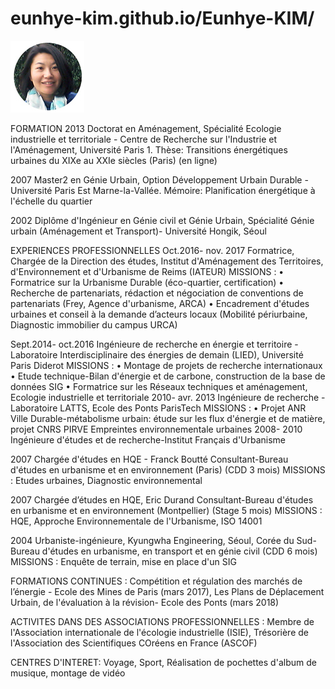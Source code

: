 # eunhye-kim.github.io/Eunhye-KIM/
![](images/photo.jpg)


FORMATION
2013	Doctorat en Aménagement, Spécialité Ecologie industrielle et territoriale - Centre de Recherche sur l'Industrie et l'Aménagement, Université Paris 1. Thèse: Transitions énergétiques urbaines du XIXe au XXIe siècles (Paris) (en ligne)

2007
Master2 en Génie Urbain, Option Développement Urbain Durable - Université Paris Est Marne-la-Vallée. Mémoire: Planification énergétique à l'échelle du quartier

2002	Diplôme d'Ingénieur en Génie civil et Génie Urbain, Spécialité Génie urbain (Aménagement et Transport)- Université Hongik, Séoul

EXPERIENCES PROFESSIONNELLES
Oct.2016- nov. 2017	Formatrice, Chargée de la Direction des études, Institut d'Aménagement des Territoires, d'Environnement et d'Urbanisme de Reims (IATEUR) 
MISSIONS :
•	Formatrice sur la Urbanisme Durable (éco-quartier, certification)
•	Recherche de partenariats, rédaction et négociation de conventions de partenariats (Frey, Agence d'urbanisme, ARCA)
•	Encadrement d'études urbaines et conseil à la demande d’acteurs locaux (Mobilité périurbaine, Diagnostic immobilier du campus URCA)

Sept.2014- oct.2016	Ingénieure de recherche en énergie et territoire - Laboratoire Interdisciplinaire des énergies de demain (LIED), Université Paris Diderot MISSIONS : 
•	Montage de projets de recherche internationaux
•	Etude technique-Bilan d'énergie et de carbone, construction de la base de données SIG
•	Formatrice sur les Réseaux techniques et aménagement, Ecologie industrielle et territoriale
2010- avr. 2013	Ingénieure de recherche -  Laboratoire LATTS, Ecole des Ponts ParisTech 
MISSIONS :
•	Projet ANR Ville Durable-métabolisme urbain: étude sur les flux d'énergie et de matière, projet CNRS PIRVE Empreintes environnementale urbaines 
2008- 2010	Ingénieure d'études et de recherche-Institut Français d'Urbanisme

2007
	Chargée d'études en HQE - Franck Boutté Consultant-Bureau d'études en urbanisme et en environnement (Paris) (CDD 3 mois)
MISSIONS :  Etudes urbaines, Diagnostic environnemental

2007	Chargée d’études en HQE, Eric Durand Consultant-Bureau d'études en urbanisme et en environnement (Montpellier) (Stage 5 mois)
MISSIONS :  HQE, Approche Environnementale de l'Urbanisme, ISO 14001

2004	Urbaniste-ingénieure, Kyungwha Engineering, Séoul, Corée du Sud- Bureau d'études en urbanisme, en transport et en génie civil (CDD 6 mois)
MISSIONS :  Enquête de terrain, mise en place d'un SIG 


FORMATIONS CONTINUES : Compétition et régulation des marchés de l’énergie - Ecole des Mines de Paris (mars 2017), Les Plans de Déplacement Urbain, de l'évaluation à la révision- Ecole des Ponts (mars 2018)

ACTIVITES DANS DES ASSOCIATIONS PROFESSIONNELLES :  Membre de l'Association internationale de l'écologie industrielle (ISIE), Trésorière de l'Association des Scientifiques COréens en France (ASCOF)

CENTRES D'INTERET:  Voyage, Sport, Réalisation de pochettes d'album de musique, montage de vidéo
